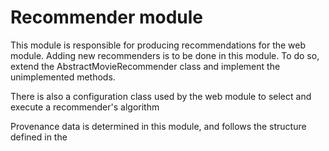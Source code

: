 # Recommender module

This module is responsible for producing recommendations for the web module. Adding new recommenders is to be done in 
this module. To do so, extend the AbstractMovieRecommender class and implement the unimplemented methods.

There is also a configuration class used by the web module to select and execute a recommender's algorithm

Provenance data is determined in this module, and follows the structure defined in the 